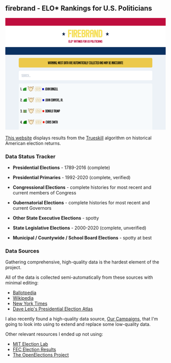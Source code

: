 ## firebrand - ELO* Rankings for U.S. Politicians

<p align="center">
	<img src="https://github.com/kajchang/firebrand/raw/master/assets/screenshot.png" height="350"/>
</p>

[This website](https://firebrand.kaijchang.com) displays results from the [Trueskill](https://trueskill.org) algorithm on historical American election returns.

### Data Status Tracker

- **Presidential Elections** - 1789-2016 (complete)
- **Presidential Primaries** - 1992-2020 (complete, verified)
- **Congressional Elections** - complete histories for most recent and current members of Congress

- **Gubernatorial Elections** - complete histories for most recent and current Governors
- **Other State Executive Elections** - spotty
- **State Legislative Elections** - 2000-2020 (complete, unverified)

- **Municipal / Countywide / School Board Elections** - spotty at best

### Data Sources

Gathering comprehensive, high-quality data is the hardest element of the project.

All of the data is collected semi-automatically from these sources with minimal editing:

- [Ballotpedia](https://ballotpedia.org)
- [Wikipedia](https://www.wikipedia.org)
- [New York Times](https://www.nytimes.com/elections/2008/primaries/results/votes/index.html)
- [Dave Leip's Presidential Election Atlas](https://uselectionatlas.org)

I also recently found a high-quality data source, [Our Campaigns](https://www.ourcampaigns.com), that I'm going to look into using to extend and replace some low-quality data.

Other relevant resources I ended up not using:

- [MIT Election Lab](https://electionlab.mit.edu/)
- [FEC Election Results](https://transition.fec.gov/pubrec/electionresults.shtml)
- [The OpenElections Project](https://github.com/openelections)
